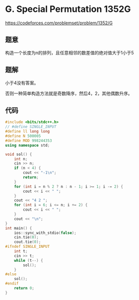 # G. Special Permutation 1352G
https://codeforces.com/problemset/problem/1352/G

## 题意

构造一个长度为n的排列，且任意相邻的数差值的绝对值大于1小于5

## 题解

小于4没有答案。

否则一种简单构造方法就是奇数降序，然后4，2，其他偶数升序。

## 代码

``` cpp
#include <bits/stdc++.h>
// #define SINGLE_INPUT
#define ll long long
#define N 500005
#define MOD 998244353
using namespace std;

void sol() {
    int n;
    cin >> n;
    if (n < 4) {
        cout << "-1\n";
        return;
    }
    for (int i = n % 2 ? n : n - 1; i >= 1; i -= 2) {
        cout << i << " ";
    }
    cout << "4 2 ";
    for (int i = 6; i <= n; i += 2) {
        cout << i << " ";
    }
    cout << "\n";
}
int main() {
    ios::sync_with_stdio(false);
    cin.tie(0);
    cout.tie(0);
#ifndef SINGLE_INPUT
    int t;
    cin >> t;
    while (t--) {
        sol();
    }
#else
    sol();
#endif
    return 0;
}
```